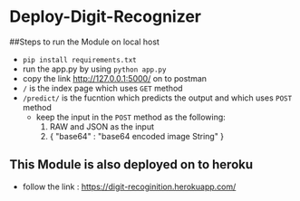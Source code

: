 # Deploy-Digit-Recognizer

##Steps to run the Module on local host
- `pip install requirements.txt`
- run the app.py by using `python app.py`
- copy the link http://127.0.0.1:5000/ on to postman
- `/` is the index page which uses `GET` method 
- `/predict/` is the fucntion which predicts the output and which uses `POST` method 
  * keep the input in the `POST` method as the following:
    1. RAW and JSON as the input
    2. {
          "base64" : "base64 encoded image String"
       }
## This Module is also deployed on to heroku 
- follow the link : https://digit-recoginition.herokuapp.com/
